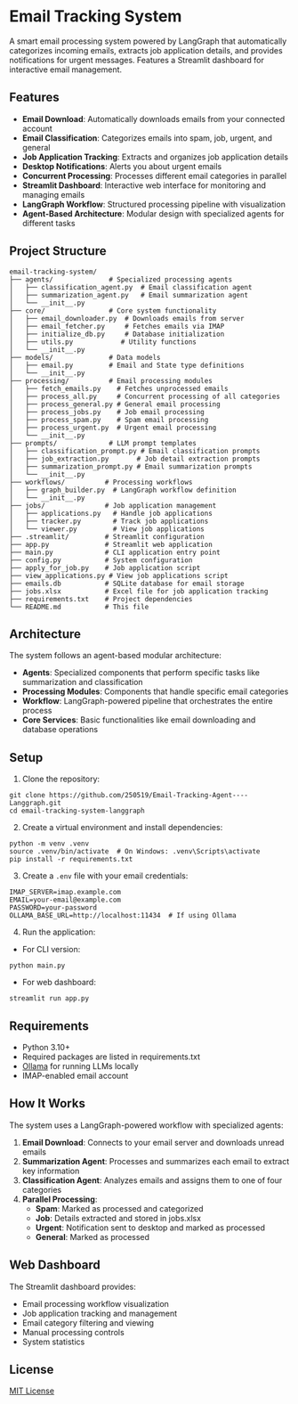 # Email Tracking System

A smart email processing system powered by LangGraph that automatically categorizes incoming emails, extracts job application details, and provides notifications for urgent messages. Features a Streamlit dashboard for interactive email management.

## Features

- **Email Download**: Automatically downloads emails from your connected account
- **Email Classification**: Categorizes emails into spam, job, urgent, and general
- **Job Application Tracking**: Extracts and organizes job application details
- **Desktop Notifications**: Alerts you about urgent emails
- **Concurrent Processing**: Processes different email categories in parallel
- **Streamlit Dashboard**: Interactive web interface for monitoring and managing emails
- **LangGraph Workflow**: Structured processing pipeline with visualization
- **Agent-Based Architecture**: Modular design with specialized agents for different tasks

## Project Structure

```
email-tracking-system/
├── agents/              # Specialized processing agents
│   ├── classification_agent.py  # Email classification agent
│   ├── summarization_agent.py   # Email summarization agent
│   └── __init__.py
├── core/                # Core system functionality
│   ├── email_downloader.py  # Downloads emails from server
│   ├── email_fetcher.py     # Fetches emails via IMAP
│   ├── initialize_db.py     # Database initialization
│   ├── utils.py            # Utility functions
│   └── __init__.py
├── models/              # Data models
│   ├── email.py         # Email and State type definitions
│   └── __init__.py
├── processing/          # Email processing modules
│   ├── fetch_emails.py    # Fetches unprocessed emails
│   ├── process_all.py     # Concurrent processing of all categories
│   ├── process_general.py # General email processing
│   ├── process_jobs.py    # Job email processing
│   ├── process_spam.py    # Spam email processing
│   ├── process_urgent.py  # Urgent email processing
│   └── __init__.py
├── prompts/             # LLM prompt templates
│   ├── classification_prompt.py # Email classification prompts
│   ├── job_extraction.py       # Job detail extraction prompts
│   ├── summarization_prompt.py # Email summarization prompts
│   └── __init__.py
├── workflows/          # Processing workflows
│   ├── graph_builder.py  # LangGraph workflow definition
│   └── __init__.py
├── jobs/               # Job application management
│   ├── applications.py   # Handle job applications
│   ├── tracker.py        # Track job applications
│   └── viewer.py         # View job applications
├── .streamlit/         # Streamlit configuration
├── app.py              # Streamlit web application
├── main.py             # CLI application entry point
├── config.py           # System configuration
├── apply_for_job.py    # Job application script
├── view_applications.py # View job applications script
├── emails.db           # SQLite database for email storage
├── jobs.xlsx           # Excel file for job application tracking
├── requirements.txt    # Project dependencies
└── README.md           # This file
```

## Architecture

The system follows an agent-based modular architecture:

- **Agents**: Specialized components that perform specific tasks like summarization and classification
- **Processing Modules**: Components that handle specific email categories
- **Workflow**: LangGraph-powered pipeline that orchestrates the entire process
- **Core Services**: Basic functionalities like email downloading and database operations

## Setup

1. Clone the repository:
```
git clone https://github.com/250519/Email-Tracking-Agent----Langgraph.git
cd email-tracking-system-langgraph
```

2. Create a virtual environment and install dependencies:
```
python -m venv .venv
source .venv/bin/activate  # On Windows: .venv\Scripts\activate
pip install -r requirements.txt
```

3. Create a `.env` file with your email credentials:
```
IMAP_SERVER=imap.example.com
EMAIL=your-email@example.com
PASSWORD=your-password
OLLAMA_BASE_URL=http://localhost:11434  # If using Ollama
```

4. Run the application:

- For CLI version:
```
python main.py
```

- For web dashboard:
```
streamlit run app.py
```

## Requirements

- Python 3.10+
- Required packages are listed in requirements.txt
- [Ollama](https://ollama.ai/) for running LLMs locally
- IMAP-enabled email account

## How It Works

The system uses a LangGraph-powered workflow with specialized agents:

1. **Email Download**: Connects to your email server and downloads unread emails
2. **Summarization Agent**: Processes and summarizes each email to extract key information 
3. **Classification Agent**: Analyzes emails and assigns them to one of four categories
4. **Parallel Processing**:
   - **Spam**: Marked as processed and categorized
   - **Job**: Details extracted and stored in jobs.xlsx
   - **Urgent**: Notification sent to desktop and marked as processed
   - **General**: Marked as processed

## Web Dashboard

The Streamlit dashboard provides:
- Email processing workflow visualization
- Job application tracking and management
- Email category filtering and viewing
- Manual processing controls
- System statistics

## License

[MIT License](LICENSE)
